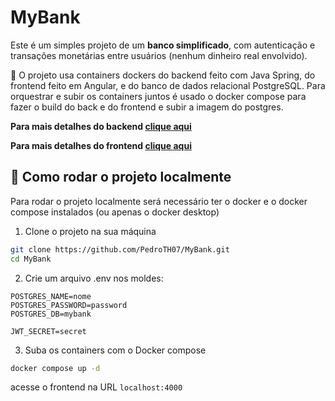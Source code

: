 # MyBank

Este é um simples projeto de um **banco simplificado**, com autenticação e transações monetárias entre usuários (nenhum dinheiro real envolvido).

🐳 O projeto usa containers dockers do backend feito com Java Spring, do frontend feito em Angular, e do banco de dados relacional PostgreSQL. Para orquestrar e subir os containers juntos é usado o docker compose para fazer o build do back e do frontend e subir a imagem do postgres.

**Para mais detalhes do backend [clique aqui](./Backend/MyBank/README.md)**

**Para mais detalhes do frontend [clique aqui](./Frontend/MyBank/README.md)**

## 🚀 Como rodar o projeto localmente

Para rodar o projeto localmente será necessário ter o docker e o docker compose instalados (ou apenas o docker desktop)

1. Clone o projeto na sua máquina
```bash
git clone https://github.com/PedroTH07/MyBank.git
cd MyBank
```

2. Crie um arquivo .env nos moldes:
```env
POSTGRES_NAME=nome
POSTGRES_PASSWORD=password
POSTGRES_DB=mybank

JWT_SECRET=secret
```

3. Suba os containers com o Docker compose
```bash
docker compose up -d
```

acesse o frontend na URL `localhost:4000`